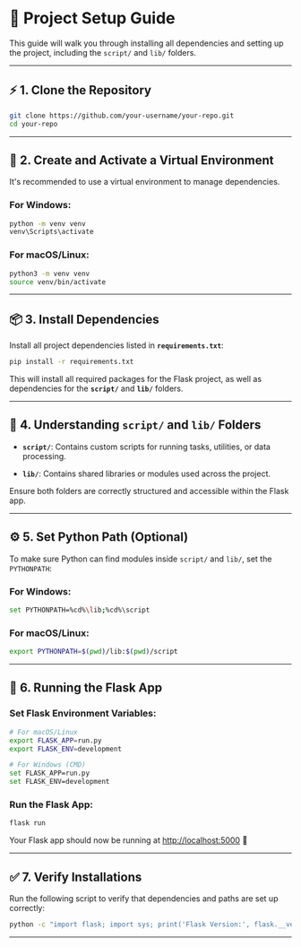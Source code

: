 # 📖 Project Setup Guide

This guide will walk you through installing all dependencies and setting up the project, including the `script/` and `lib/` folders.

---

## ⚡ 1. Clone the Repository

```bash
git clone https://github.com/your-username/your-repo.git
cd your-repo
```

---

## 🐍 2. Create and Activate a Virtual Environment

It's recommended to use a virtual environment to manage dependencies.

### For Windows:

```bash
python -m venv venv
venv\Scripts\activate
```

### For macOS/Linux:

```bash
python3 -m venv venv
source venv/bin/activate
```

---

## 📦 3. Install Dependencies

Install all project dependencies listed in **`requirements.txt`**:

```bash
pip install -r requirements.txt
```

This will install all required packages for the Flask project, as well as dependencies for the **`script/`** and **`lib/`** folders.

---

## 📂 4. Understanding `script/` and `lib/` Folders

- **`script/`**: Contains custom scripts for running tasks, utilities, or data processing.

- **`lib/`**: Contains shared libraries or modules used across the project.

Ensure both folders are correctly structured and accessible within the Flask app.

---

## ⚙️ 5. Set Python Path (Optional)

To make sure Python can find modules inside `script/` and `lib/`, set the `PYTHONPATH`:

### For Windows:

```bash
set PYTHONPATH=%cd%\lib;%cd%\script
```

### For macOS/Linux:

```bash
export PYTHONPATH=$(pwd)/lib:$(pwd)/script
```

---

## 🚀 6. Running the Flask App

### Set Flask Environment Variables:

```bash
# For macOS/Linux
export FLASK_APP=run.py
export FLASK_ENV=development

# For Windows (CMD)
set FLASK_APP=run.py
set FLASK_ENV=development
```

### Run the Flask App:

```bash
flask run
```

Your Flask app should now be running at [http://localhost:5000](http://localhost:5000) 🚀

---

## ✅ 7. Verify Installations

Run the following script to verify that dependencies and paths are set up correctly:

```bash
python -c "import flask; import sys; print('Flask Version:', flask.__version__); print('PYTHONPATH:', sys.path)"
```

---

